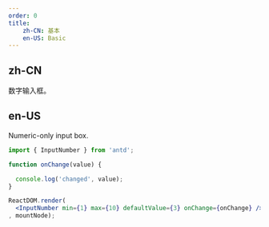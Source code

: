 ```yaml
---
order: 0
title:
    zh-CN: 基本
    en-US: Basic
---
```


## zh-CN

数字输入框。

## en-US

Numeric-only input box.

````jsx
import { InputNumber } from 'antd';

function onChange(value) {

  console.log('changed', value);
}

ReactDOM.render(
  <InputNumber min={1} max={10} defaultValue={3} onChange={onChange} />
, mountNode);
````
